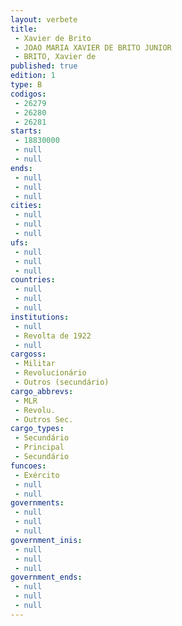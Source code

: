 ```yaml
---
layout: verbete
title:
 - Xavier de Brito
 - JOAO MARIA XAVIER DE BRITO JUNIOR
 - BRITO, Xavier de
published: true
edition: 1  
type: B
codigos: 
 - 26279
 - 26280
 - 26281
starts: 
 - 18830000
 - null 
 - null 
ends: 
 - null 
 - null 
 - null 
cities: 
 - null 
 - null 
 - null 
ufs: 
 - null 
 - null 
 - null 
countries: 
 - null 
 - null 
 - null 
institutions: 
 - null 
 - Revolta de 1922
 - null 
cargoss: 
 - Militar
 - Revolucionário
 - Outros (secundário)
cargo_abbrevs: 
 - MLR
 - Revolu.
 - Outros Sec.
cargo_types: 
 - Secundário
 - Principal
 - Secundário
funcoes: 
 - Exército
 - null 
 - null 
governments: 
 - null 
 - null 
 - null 
government_inis: 
 - null 
 - null 
 - null 
government_ends: 
 - null 
 - null 
 - null 
---
```


